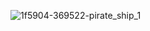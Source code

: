 ![1f5904-369522-pirate_ship_1](https://github.com/user-attachments/assets/71fdbc48-dc82-4e1c-9497-bce4ceef631e)
